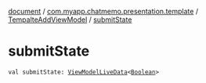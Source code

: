 [document](../../index.md) / [com.myapp.chatmemo.presentation.template](../index.md) / [TempalteAddViewModel](index.md) / [submitState](./submit-state.md)

# submitState

`val submitState: `[`ViewModelLiveData`](../../com.myapp.chatmemo.presentation.utils.expansion/-view-model-live-data/index.md)`<`[`Boolean`](https://kotlinlang.org/api/latest/jvm/stdlib/kotlin/-boolean/index.html)`>`